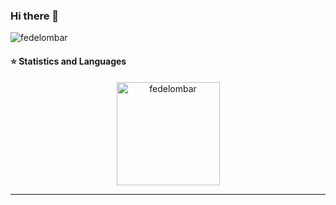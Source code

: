 ### Hi there 👋

<p align="left"> <img src="https://komarev.com/ghpvc/?username=fedelombar" alt="fedelombar" /> </p>


 #### ⭐  Statistics and Languages

 <p align="center"> 
    <img src="https://github-readme-stats.vercel.app/api/top-langs/?username=fedelombar&hide=jupyter%20notebook,html,css&langs_count=8&layout=compact&theme=buefy" alt="fedelombar" height="165" />
 </p>




---
<!--
**fedelombar/fedelombar** is a ✨ _special_ ✨ repository because its `README.md` (this file) appears on your GitHub profile.

Here are some ideas to get you started:

- 🔭 I’m currently working on ...
- 🌱 I’m currently learning ...
- 👯 I’m looking to collaborate on ...
- 🤔 I’m looking for help with ...
- 💬 Ask me about ...
- 📫 How to reach me: ...
- 😄 Pronouns: ...
- ⚡ Fun fact: ...
-->
